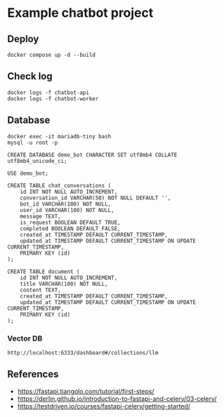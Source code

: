 # Example chatbot project

## Deploy
    docker compose up -d --build

## Check log
    docker logs -f chatbot-api
    docker logs -f chatbot-worker

## Database
    docker exec -it mariadb-tiny bash
    mysql -u root -p

    CREATE DATABASE demo_bot CHARACTER SET utf8mb4 COLLATE utf8mb4_unicode_ci;
    
    USE demo_bot;

    CREATE TABLE chat_conversations (
        id INT NOT NULL AUTO_INCREMENT,
        conversation_id VARCHAR(50) NOT NULL DEFAULT '',
        bot_id VARCHAR(100) NOT NULL,
        user_id VARCHAR(100) NOT NULL,
        message TEXT,
        is_request BOOLEAN DEFAULT TRUE,
        completed BOOLEAN DEFAULT FALSE,
        created_at TIMESTAMP DEFAULT CURRENT_TIMESTAMP,
        updated_at TIMESTAMP DEFAULT CURRENT_TIMESTAMP ON UPDATE CURRENT_TIMESTAMP,
        PRIMARY KEY (id)
    );

    CREATE TABLE document (
        id INT NOT NULL AUTO_INCREMENT,
        title VARCHAR(100) NOT NULL,
        content TEXT,
        created_at TIMESTAMP DEFAULT CURRENT_TIMESTAMP,
        updated_at TIMESTAMP DEFAULT CURRENT_TIMESTAMP ON UPDATE CURRENT_TIMESTAMP,
        PRIMARY KEY (id)
    );

### Vector DB
    http://localhost:6333/dashboard#/collections/llm


## References
- https://fastapi.tiangolo.com/tutorial/first-steps/
- https://derlin.github.io/introduction-to-fastapi-and-celery/03-celery/
- https://testdriven.io/courses/fastapi-celery/getting-started/